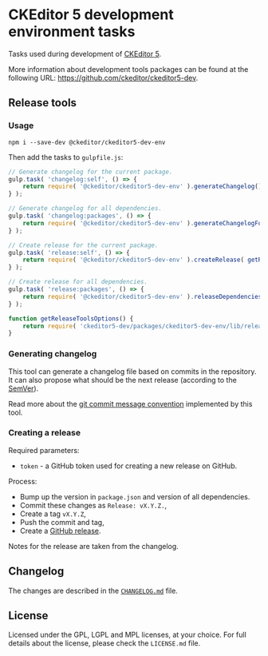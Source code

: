 CKEditor 5 development environment tasks
========================================

Tasks used during development of [CKEditor 5](https://ckeditor5.github.io).

More information about development tools packages can be found at the following URL: <https://github.com/ckeditor/ckeditor5-dev>.

## Release tools

### Usage

```
npm i --save-dev @ckeditor/ckeditor5-dev-env
```

Then add the tasks to `gulpfile.js`:

```js
// Generate changelog for the current package.
gulp.task( 'changelog:self', () => {
	return require( '@ckeditor/ckeditor5-dev-env' ).generateChangelog();
} );

// Generate changelog for all dependencies.
gulp.task( 'changelog:packages', () => {
	return require( '@ckeditor/ckeditor5-dev-env' ).generateChangelogForDependencies( getReleaseToolsOptions() );
} );

// Create release for the current package.
gulp.task( 'release:self', () => {
	return require( '@ckeditor/ckeditor5-dev-env' ).createRelease( getReleaseToolsOptions() );
} );

// Create release for all dependencies.
gulp.task( 'release:packages', () => {
	return require( '@ckeditor/ckeditor5-dev-env' ).releaseDependencies( getReleaseToolsOptions() );
} );

function getReleaseToolsOptions() {
	return require( 'ckeditor5-dev/packages/ckeditor5-dev-env/lib/release-tools/utils/getoptions' )();
}
```

### Generating changelog

This tool can generate a changelog file based on commits in the repository. It can also propose what should be the next release (according to the [SemVer](http://semver.org)).

Read more about the [git commit message convention](https://github.com/ckeditor/ckeditor5-design/wiki/Git-commit-message-convention) implemented by this tool.

### Creating a release

Required parameters:

* `token` - a GitHub token used for creating a new release on GitHub.

Process:

* Bump up the version in `package.json` and version of all dependencies.
* Commit these changes as `Release: vX.Y.Z.`,
* Create a tag `vX.Y.Z`,
* Push the commit and tag,
* Create a [GitHub release](https://help.github.com/articles/creating-releases/).

Notes for the release are taken from the changelog.

## Changelog

The changes are described in the [`CHANGELOG.md`](https://github.com/ckeditor/ckeditor5-dev/blob/master/packages/ckeditor5-dev-env/CHANGELOG.md) file.

## License

Licensed under the GPL, LGPL and MPL licenses, at your choice. For full details about the license, please check the `LICENSE.md` file.
